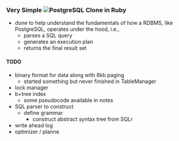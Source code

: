 ### Very Simple ![PostgreSQL](https://upload.wikimedia.org/wikipedia/commons/thumb/2/29/Postgresql_elephant.svg/1200px-Postgresql_elephant.svg.png) Clone in Ruby

* done to help understand the fundamentals of how a RDBMS, like PostgreSQL, operates under the hood, i.e., 
  * parses a SQL query 
  * generates an execution plan
  * returns the final result set

#### TODO
* binary format for data along with 8kb paging
  * started something but never finished in TableManager 
* lock manager 
* b+tree index
  * some pseudocode available in notes
* SQL parser to construct
  * define grammar
	 * construct abstract syntax tree from SQLr 
* write ahead log
* optimizer / planne
